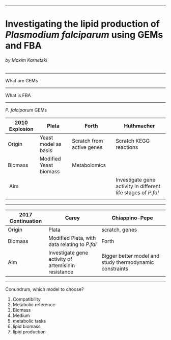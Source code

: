 ------------------
# Investigating the lipid production of *Plasmodium falciparum* using GEMs and FBA
###### by Maxim Karnetzki
-----------------------------------------
What are GEMs

---------------------------------------
What is FBA

------------------------
*P. falciparum* GEMs

| 2010 Explosion | Plata | Forth | Huthmacher |
|---|---|---|---|
|Origin| Yeast model as basis |  Scratch from active genes | Scratch KEGG reactions  |
|Biomass| Modified Yeast biomass  | Metabolomics  |   |
| Aim| | | Investigate gene activity in different life stages of *P.fal*|
| | | | |

-----------------------------------

|2017 Continuation|Carey |Chiappino-Pepe|
|---|---|---|
| Origin | Plata | scratch, genes |
|Biomass|Modified Plata, with data relating to *P.fal*| Forth  |
|Aim|Investigate gene activity of artemisinin resistance|Bigger better model and study thermodynamic constraints|

-----------------------------

Conundrum, which model to choose?
1. Compatibility
2. Metabolic reference
3. Biomass
4. Medium
5. metabolic tasks
7. lipid biomass
8. lipid production